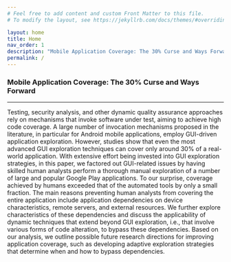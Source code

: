 ```yaml
---
# Feel free to add content and custom Front Matter to this file.
# To modify the layout, see https://jekyllrb.com/docs/themes/#overriding-theme-defaults

layout: home
title: Home
nav_order: 1
description: "Mobile Application Coverage: The 30% Curse and Ways Forward"
permalink: /
---
```


### Mobile Application Coverage: The 30% Curse and Ways Forward

---

Testing, security analysis, and other dynamic quality assurance approaches rely on mechanisms that invoke software under test, aiming to achieve high code coverage. A large number of invocation mechanisms proposed in the literature, in particular for Android mobile applications, employ GUI-driven application exploration. However, studies show that even the most advanced GUI exploration techniques can cover only around 30% of a real-world application. With extensive effort being invested into GUI exploration strategies, in this paper, we factored out GUI-related issues by having skilled human analysts perform a thorough manual exploration of a number of large and popular Google Play applications. To our surprise, coverage achieved by humans exceeded that of the automated tools by only a small fraction.
The main reasons preventing human analysts from covering the entire application include application dependencies on device characteristics, remote servers, and external resources. We further explore characteristics of these dependencies and discuss the applicability of dynamic techniques that extend beyond GUI exploration, i.e., that involve various forms of code alteration, to bypass these dependencies. Based on our analysis, we outline possible future research directions for improving application coverage, such as developing adaptive exploration strategies that determine when and how to bypass dependencies.

